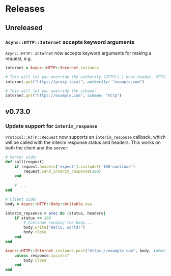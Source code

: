 # Releases

## Unreleased

### `Async::HTTP::Internet` accepts keyword arguments

`Async::HTTP::Internet` now accepts keyword arguments for making a request, e.g.

```ruby
internet = Async::HTTP::Internet.instance

# This will let you override the authority (HTTP/1.1 host header, HTTP/2 :authority header):
internet.get("https://proxy.local", authority: "example.com")

# This will let you override the scheme:
internet.get("https://example.com", scheme: "http")
```

## v0.73.0

### Update support for `interim_response`

`Protocol::HTTP::Request` now supports an `interim_response` callback, which will be called with the interim response status and headers. This works on both the client and the server:

```ruby
# Server side:
def call(request)
	if request.headers['expect'].include?('100-continue')
		request.send_interim_response(100)
	end
	
	# ...
end

# Client side:
body = Async::HTTP::Body::Writable.new

interim_repsonse = proc do |status, headers|
	if status == 100
		# Continue sending the body...
		body.write("Hello, world!")
		body.close
	end
end

Async::HTTP::Internet.instance.post("https://example.com", body, interim_response: interim_response) do |response|
	unless response.success?
		body.close
	end
end
```
